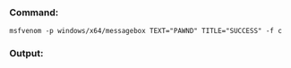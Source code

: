 ### Command:
```msfvenom -p windows/x64/messagebox TEXT="PAWND" TITLE="SUCCESS" -f c```


### Output:
